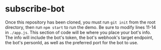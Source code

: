 # subscribe-bot

Once this repository has been cloned, you must run `git init` from the root directory, then run `npm start` to run the demo. Be sure to modify lines 11-14 in `./app.js`. This section of code will be where you place your bot's info. The info will include the bot's token, the bot's webhook's target endpoint, the bot's personId, as well as the preferred port for the bot to use.
